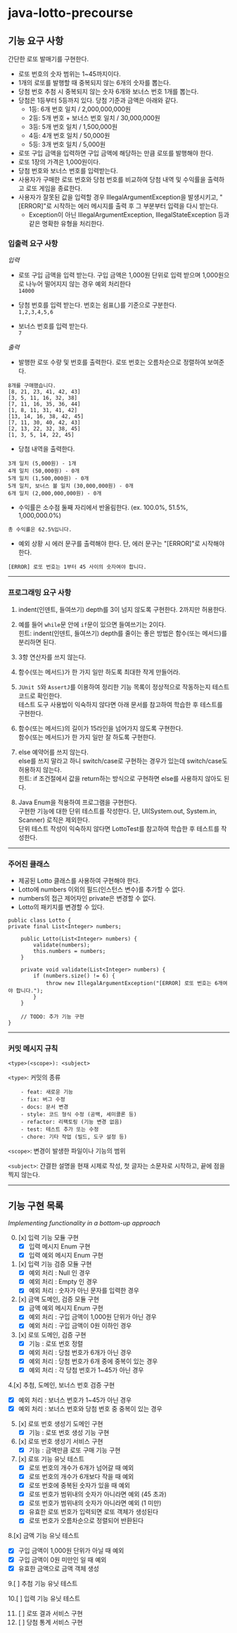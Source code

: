 # java-lotto-precourse

## 기능 요구 사항
간단한 로또 발매기를 구현한다.

- 로또 번호의 숫자 범위는 1~45까지이다.  
- 1개의 로또를 발행할 때 중복되지 않는 6개의 숫자를 뽑는다.  
- 당첨 번호 추첨 시 중복되지 않는 숫자 6개와 보너스 번호 1개를 뽑는다.  
- 당첨은 1등부터 5등까지 있다. 당첨 기준과 금액은 아래와 같다.  
  - 1등: 6개 번호 일치 / 2,000,000,000원  
  - 2등: 5개 번호 + 보너스 번호 일치 / 30,000,000원  
  - 3등: 5개 번호 일치 / 1,500,000원  
  - 4등: 4개 번호 일치 / 50,000원  
  - 5등: 3개 번호 일치 / 5,000원  
- 로또 구입 금액을 입력하면 구입 금액에 해당하는 만큼 로또를 발행해야 한다.  
- 로또 1장의 가격은 1,000원이다.  
- 당첨 번호와 보너스 번호를 입력받는다.  
- 사용자가 구매한 로또 번호와 당첨 번호를 비교하여 당첨 내역 및 수익률을 출력하고 로또 게임을 종료한다.  
- 사용자가 잘못된 값을 입력할 경우 IllegalArgumentException을 발생시키고, "[ERROR]"로 시작하는 에러 메시지를 출력 후 그 부분부터 입력을 다시 받는다.  
  - Exception이 아닌 IllegalArgumentException, IllegalStateException 등과 같은 명확한 유형을 처리한다.  

### 입출력 요구 사항
_입력_
- 로또 구입 금액을 입력 받는다. 구입 금액은 1,000원 단위로 입력 받으며 1,000원으로 나누어 떨어지지 않는 경우 예외 처리한다  
```14000```

- 당첨 번호를 입력 받는다. 번호는 쉼표(,)를 기준으로 구분한다.  
```1,2,3,4,5,6```

- 보너스 번호를 입력 받는다.  
```7```

_출력_
- 발행한 로또 수량 및 번호를 출력한다. 로또 번호는 오름차순으로 정렬하여 보여준다.
```
8개를 구매했습니다.
[8, 21, 23, 41, 42, 43]
[3, 5, 11, 16, 32, 38]
[7, 11, 16, 35, 36, 44]
[1, 8, 11, 31, 41, 42]
[13, 14, 16, 38, 42, 45]
[7, 11, 30, 40, 42, 43]
[2, 13, 22, 32, 38, 45]
[1, 3, 5, 14, 22, 45]
```
- 당첨 내역을 출력한다.
```
3개 일치 (5,000원) - 1개
4개 일치 (50,000원) - 0개
5개 일치 (1,500,000원) - 0개
5개 일치, 보너스 볼 일치 (30,000,000원) - 0개
6개 일치 (2,000,000,000원) - 0개
```
- 수익률은 소수점 둘째 자리에서 반올림한다. (ex. 100.0%, 51.5%, 1,000,000.0%)
```
총 수익률은 62.5%입니다.
```
- 예외 상황 시 에러 문구를 출력해야 한다. 단, 에러 문구는 "[ERROR]"로 시작해야 한다.
```
[ERROR] 로또 번호는 1부터 45 사이의 숫자여야 합니다.
```
---
### 프로그래밍 요구 사항

1. indent(인덴트, 들여쓰기) depth를 3이 넘지 않도록 구현한다. 2까지만 허용한다.

2. 예를 들어 `while`문 안에 `if`문이 있으면 들여쓰기는 2이다.   
   힌트: indent(인덴트, 들여쓰기) depth를 줄이는 좋은 방법은 함수(또는 메서드)를 분리하면 된다.

3. 3항 연산자를 쓰지 않는다.

4. 함수(또는 메서드)가 한 가지 일만 하도록 최대한 작게 만들어라.

5. `JUnit 5`와 `AssertJ`를 이용하여 정리한 기능 목록이 정상적으로 작동하는지 테스트 코드로 확인한다.  
   테스트 도구 사용법이 익숙하지 않다면 아래 문서를 참고하여 학습한 후 테스트를 구현한다.

6. 함수(또는 메서드)의 길이가 15라인을 넘어가지 않도록 구현한다.  
함수(또는 메서드)가 한 가지 일만 잘 하도록 구현한다.

7. else 예약어를 쓰지 않는다.  
   else를 쓰지 말라고 하니 switch/case로 구현하는 경우가 있는데 switch/case도 허용하지 않는다.  
   힌트: if 조건절에서 값을 return하는 방식으로 구현하면 else를 사용하지 않아도 된다.

8. Java Enum을 적용하여 프로그램을 구현한다.  
   구현한 기능에 대한 단위 테스트를 작성한다. 단, UI(System.out, System.in, Scanner) 로직은 제외한다.  
   단위 테스트 작성이 익숙하지 않다면 LottoTest를 참고하여 학습한 후 테스트를 작성한다.

---

### 주어진 클래스 

- 제공된 Lotto 클래스를 사용하여 구현해야 한다.
- Lotto에 numbers 이외의 필드(인스턴스 변수)를 추가할 수 없다.
- numbers의 접근 제어자인 private은 변경할 수 없다.
- Lotto의 패키지를 변경할 수 있다. 

```
public class Lotto {
private final List<Integer> numbers;

    public Lotto(List<Integer> numbers) {
        validate(numbers);
        this.numbers = numbers;
    }

    private void validate(List<Integer> numbers) {
        if (numbers.size() != 6) {
            throw new IllegalArgumentException("[ERROR] 로또 번호는 6개여야 합니다.");
        }
    }

    // TODO: 추가 기능 구현
}

```
---
### 커밋 메시지 규칙

`<type>(<scope>): <subject>`

`<type>`: 커밋의 종류

```
    - feat: 새로운 기능
    - fix: 버그 수정
    - docs: 문서 변경
    - style: 코드 형식 수정 (공백, 세미콜론 등)
    - refactor: 리팩토링 (기능 변경 없음)
    - test: 테스트 추가 또는 수정
    - chore: 기타 작업 (빌드, 도구 설정 등)
```

`<scope>`: 변경이 발생한 파일이나 기능의 범위

`<subject>`: 간결한 설명을 현재 시제로 작성, 첫 글자는 소문자로 시작하고, 끝에 점을 찍지 않는다.

---

## 기능 구현 목록

_Implementing functionality in a bottom-up approach_

0. [x] 입력 기능 모듈 구현 
   - [x] 입력 메시지 Enum 구현 
   - [x] 입력 예외 메시지 Enum 구현 

1. [x] 입력 기능 검증 모듈 구현
   - [x] 예외 처리 : Null 인 경우
   - [x] 예외 처리 : Empty 인 경우
   - [x] 예외 처리 : 숫자가 아닌 문자를 입력한 경우   
   
2. [x] 금액 도메인, 검증 모듈 구현
   - [x] 금액 예외 메시지 Enum 구현
   - [x] 예외 처리 : 구입 금액이 1,000원 단위가 아닌 경우 
   - [x] 예외 처리 : 구입 금액이 0원 이하인 경우
   
3. [x] 로또 도메인, 검증 구현
   - [x] 기능 : 로또 번호 정렬 
   - [x] 예외 처리 : 당첨 번호가 6개가 아닌 경우 
   - [x] 예외 처리 : 당첨 번호가 6개 중에 중복이 있는 경우 
   - [x] 예외 처리 : 각 당첨 번호가 1~45가 아닌 경우
    
4.[x] 추첨, 도메인, 보너스 번호 검증 구현
   - [x] 예외 처리 : 보너스 번호가 1~45가 아닌 경우 
   - [x] 예외 처리 : 보너스 번호와 당첨 번호 중 중복이 있는 경우 
   
5. [x] 로또 번호 생성기 도메인 구현 
   - [x] 기능 : 로또 번호 생성 기능 구현 

6. [x] 로또 번호 생성기 서비스 구현
   - [x] 기능 : 금액만큼 로또 구매 기능 구현
   
7. [x] 로또 기능 유닛 테스트
   - [x] 로또 번호의 개수가 6개가 넘어갈 때 예외
   - [x] 로또 번호의 개수가 6개보다 작을 때 예외
   - [x] 로또 번호에 중복된 숫자가 있을 때 예외
   - [x] 로또 번호가 범위내의 숫자가 아니라면 예외 (45 초과)
   - [x] 로또 번호가 범위내의 숫자가 아니라면 예외 (1 미만)
   - [x] 유효한 로또 번호가 입력되면 로또 객체가 생성된다
   - [x] 로또 번호가 오름차순으로 정렬되어 반환된다
   
8.[x] 금액 기능 유닛 테스트
   - [x] 구입 금액이 1,000원 단위가 아닐 때 예외
   - [x] 구입 금액이 0원 미만인 일 때 예외
   - [x] 유효한 금액으로 금액 객체 생성
   
9.[ ] 추첨 기능 유닛 테스트
   
10.[ ] 입력 기능 유닛 테스트 

11. [ ] 로또 결과 서비스 구현 
12. [ ] 당첨 통계 서비스 구현 

